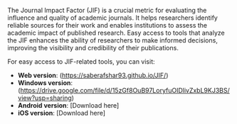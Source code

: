 The Journal Impact Factor (JIF) is a crucial metric for evaluating the influence and quality of academic journals. It helps researchers identify reliable sources for their work and enables institutions to assess the academic impact of published research. Easy access to tools that analyze the JIF enhances the ability of researchers to make informed decisions, improving the visibility and credibility of their publications.

For easy access to JIF-related tools, you can visit:

- **Web version**: (https://saberafshar93.github.io/JIF/)
- **Windows version**: (https://drive.google.com/file/d/15zGf8OuB97LoryfuOIDlivZxbL9KJ3BS/view?usp=sharing)
- **Android version**: [Download here]
- **iOS version**: [Download here]
